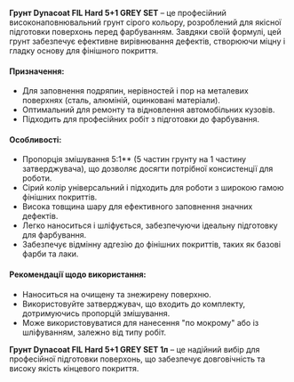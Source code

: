 **Грунт Dynacoat FIL Hard 5+1 GREY SET** – це професійний високонаповнювальний грунт сірого кольору, розроблений для якісної підготовки поверхонь перед фарбуванням. Завдяки своїй формулі, цей грунт забезпечує ефективне вирівнювання дефектів, створюючи міцну і гладку основу для фінішного покриття.

#### Призначення:

- Для заповнення подряпин, нерівностей і пор на металевих поверхнях (сталь, алюміній, оцинковані матеріали).
- Оптимальний для ремонту та відновлення автомобільних кузовів.
- Підходить для професійних робіт з підготовки до фарбування.

#### Особливості:

- Пропорція змішування 5:1\*\* (5 частин грунту на 1 частину затверджувача), що дозволяє досягти потрібної консистенції для роботи.
- Сірий колір універсальний і підходить для роботи з широкою гамою фінішних покриттів.
- Висока товщина шару для ефективного заповнення значних дефектів.
- Легко наноситься і шліфується, забезпечуючи ідеальну підготовку для фарбування.
- Забезпечує відмінну адгезію до фінішних покриттів, таких як базові фарби та лаки.

#### Рекомендації щодо використання:

- Наноситься на очищену та знежирену поверхню.
- Використовуйте затверджувач, що входить до комплекту, дотримуючись пропорцій змішування.
- Може використовуватися для нанесення "по мокрому" або із шліфуванням, залежно від типу робіт.

**Грунт Dynacoat FIL Hard 5+1 GREY SET 1л** – це надійний вибір для професійної підготовки поверхонь, що забезпечує довговічність та високу якість кінцевого покриття.
